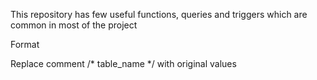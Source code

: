 This repository has few useful functions, queries and triggers which are common in most of the project

Format

 Replace comment /* table_name */ with original values